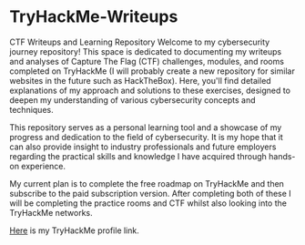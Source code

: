 # TryHackMe-Writeups
CTF Writeups and Learning Repository
Welcome to my cybersecurity journey repository! This space is dedicated to documenting my writeups and analyses of Capture The Flag (CTF) challenges, modules, and rooms completed on TryHackMe (I will probably create a new repository for similar websites in the future such as HackTheBox). Here, you'll find detailed explanations of my approach and solutions to these exercises, designed to deepen my understanding of various cybersecurity concepts and techniques.

This repository serves as a personal learning tool and a showcase of my progress and dedication to the field of cybersecurity. It is my hope that it can also provide insight to industry professionals and future employers regarding the practical skills and knowledge I have acquired through hands-on experience.


My current plan is to complete the free roadmap on TryHackMe and then subscribe to the paid subscription version. After completing both of these I will be completing the practice rooms and CTF whilst also looking into the TryHackMe networks. 

[Here](https://tryhackme.com/r/p/MKW) is my TryHackMe profile link.